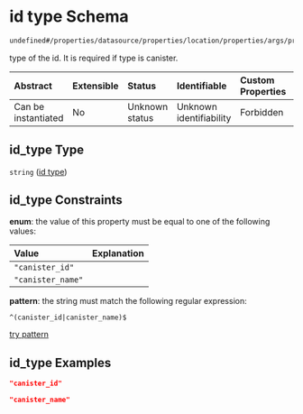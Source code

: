 # id type Schema

```txt
undefined#/properties/datasource/properties/location/properties/args/properties/id_type
```

type of the id. It is required if type is canister.

| Abstract            | Extensible | Status         | Identifiable            | Custom Properties | Additional Properties | Access Restrictions | Defined In                                                                         |
| :------------------ | :--------- | :------------- | :---------------------- | :---------------- | :-------------------- | :------------------ | :--------------------------------------------------------------------------------- |
| Can be instantiated | No         | Unknown status | Unknown identifiability | Forbidden         | Allowed               | none                | [snapshot\_indexer.json\*](../../out/snapshot_indexer.json "open original schema") |

## id\_type Type

`string` ([id type](snapshot_indexer-properties-datasource-properties-location-of-the-datasource-properties-args-properties-id-type.md))

## id\_type Constraints

**enum**: the value of this property must be equal to one of the following values:

| Value             | Explanation |
| :---------------- | :---------- |
| `"canister_id"`   |             |
| `"canister_name"` |             |

**pattern**: the string must match the following regular expression:&#x20;

```regexp
^(canister_id|canister_name)$
```

[try pattern](https://regexr.com/?expression=%5E\(canister_id%7Ccanister_name\)%24 "try regular expression with regexr.com")

## id\_type Examples

```json
"canister_id"
```

```json
"canister_name"
```
